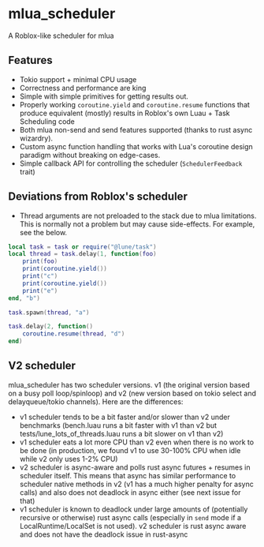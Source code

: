 # mlua_scheduler

A Roblox-like scheduler for mlua

## Features

- Tokio support + minimal CPU usage
- Correctness and performance are king
- Simple with simple primitives for getting results out.
- Properly working ``coroutine.yield`` and ``coroutine.resume`` functions that produce equivalent (mostly) results in Roblox's own Luau + Task Scheduling code
- Both mlua non-send and send features supported (thanks to rust async wizardry).
- Custom async function handling that works with Lua's coroutine design paradigm without breaking on edge-cases.
- Simple callback API for controlling the scheduler (`SchedulerFeedback` trait)

## Deviations from Roblox's scheduler

- Thread arguments are not preloaded to the stack due to mlua limitations. This is normally not a problem but may cause side-effects. For example, see the below.

```lua
local task = task or require("@lune/task")
local thread = task.delay(1, function(foo)
    print(foo)
    print(coroutine.yield())
    print("c")
    print(coroutine.yield())
    print("e")
end, "b")

task.spawn(thread, "a")

task.delay(2, function()
    coroutine.resume(thread, "d")
end)
```

## V2 scheduler

mlua_scheduler has two scheduler versions. v1 (the original version based on a busy poll loop/spinloop) and v2 (new version based on tokio select and delayqueue/tokio channels). Here are the differences:

- v1 scheduler tends to be a bit faster and/or slower than v2 under benchmarks (bench.luau runs a bit faster with v1 than v2 but tests/lune_lots_of_threads.luau runs a bit slower on v1 than v2)
- v1 scheduler eats a lot more CPU than v2 even when there is no work to be done (in production, we found v1 to use 30-100% CPU when idle while v2 only uses 1-2% CPU)
- v2 scheduler is async-aware and polls rust async futures + resumes in scheduler itself. This means that async has similar performance to scheduler native methods in v2 (v1 has a much higher penalty for async calls) and also does not deadlock in async either (see next issue for that)
- v1 scheduler is known to deadlock under large amounts of (potentially recursive or otherwise) rust async calls (especially in ``send`` mode if a LocalRuntime/LocalSet is not used). v2 scheduler is rust async aware and does not have the deadlock issue in rust-async